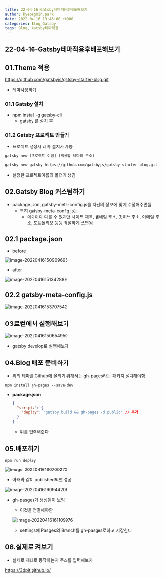 ```yaml
---
title: 22-04-16-Gatsby테마적용후배포해보기
author: kyeongmin.park
date: 2022-04-16 13:46:00 +0900
categories: Blog_Gatsby
tags: Blog, Gatsby테마적용
---
```


## 22-04-16-Gatsby테마적용후배포해보기

## 01.Theme 적용

https://github.com/gatsbyjs/gatsby-starter-blog.git

- 테마사용하기

### 01.1 Gatsby 설치

- npm install -g gatsby-cli
  - gatsby 를 설치 후

### 01.2 Gatsby 프로젝트 만들기

- 프로젝트 생성시 테마 설치가 가능

```sh
gatsby new [프로젝트 이름] [적용할 테마의 주소]

gatsby new gatsby https://github.com/gatsbyjs/gatsby-starter-blog.git
```

- 설정한 프로젝트이름의 폴더가 생김

## 02.Gatsby Blog 커스텀하기

- package.json, gatsby-meta-config.js를 자신의 정보에 맞게 수정해주면됨
  - 특히 gatsby-meta-config.js는
    - 테마마다 다를 수 있지만 사이트 제목, 썸네일 주소, 깃허브 주소, 이메일 주소, 포트폴리오 등등 적절하게 쓰면됨

## 02.1 package.json

- before

![image-20220416150909695](../../assets/img/post/22-04-16-Gatsby테마적용후배포해보기.assets/image-20220416150909695.png)

- after

![image-20220416151342889](../../assets/img/post/22-04-16-Gatsby테마적용후배포해보기.assets/image-20220416151342889.png)

## 02.2 gatsby-meta-config.js

![image-20220416153707542](../../assets/img/post/22-04-16-Gatsby테마적용후배포해보기.assets/image-20220416153707542.png)

## 03로컬에서 실행해보기

![image-20220416150654950](../../assets/img/post/22-04-16-Gatsby테마적용후배포해보기.assets/image-20220416150654950.png)

- gatsby develop로 실행해보자

## 04.Blog 배포 준비하기

- 위의 테마를 Github에 올리기 위해서는 gh-pages라는 패키지 설치해야함

`npm install gh-pages --save-dev`

- **package.json**

  ```json
  {
    "scripts": {
      "deploy": "gatsby build && gh-pages -d public" // 추가
    }
  }
  ```

  - 위를 입력해준다.

## 05.배포하기

```react
npm run deploy
```

![image-20220416160709273](../../assets/img/post/22-04-16-Gatsby테마적용후배포해보기.assets/image-20220416160709273.png)

- 아래와 같이 published되면 성공

![image-20220416160944201](../../assets/img/post/22-04-16-Gatsby테마적용후배포해보기.assets/image-20220416160944201.png)

- gh-pasges가 생성됨이 보임

  - 이것을 연결해야함

  ![image-20220416161109976](../../assets/img/post/22-04-16-Gatsby테마적용후배포해보기.assets/image-20220416161109976.png)

  - settings에 Pasges의 Branch를 gh-pasges로하고 저장한다

## 06.실제로 켜보기

- 실제로 제대로 동작하는지 주소를 입력해보자

https://3dpit.github.io/